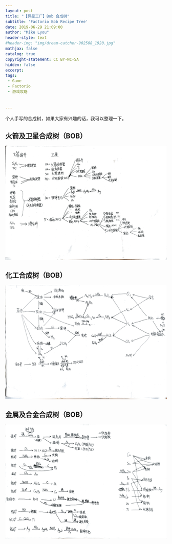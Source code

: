 ```yaml
---
layout: post
title: "【异星工厂】Bob 合成树"
subtitle: 'Factorio Bob Recipe Tree'
date: 2019-06-29 21:09:00
author: "Mike Lyou"
header-style: text
#header-img: "img/dream-catcher-902508_1920.jpg"
mathjax: false
catalog: true
copyright-statement: CC BY-NC-SA
hidden: false
excerpt:
tags:
 - Game
 - Factorio
 - 游戏攻略


---
```


<!-- more -->

个人手写的合成树，如果大家有兴趣的话，我可以整理一下。

## 火箭及卫星合成树（BOB）

![](https://raw.githubusercontent.com/mikelyou/image-public/master/factorio_bob_%E5%8D%AB%E6%98%9F%E9%85%8D%E6%96%B9.png)

## 化工合成树（BOB）

![](https://raw.githubusercontent.com/mikelyou/image-public/master/factorio_bob_chemicals_recipes_%E5%BC%82%E6%98%9F%E5%B7%A5%E5%8E%82%E5%8C%96%E5%B7%A5%E5%90%88%E6%88%90%E6%A0%91.png)

## 金属及合金合成树（BOB）

![](https://raw.githubusercontent.com/mikelyou/image-public/master/factorio_bob_metals-%E5%BC%82%E6%98%9F%E5%B7%A5%E5%8E%82%E9%87%91%E5%B1%9E%E5%8F%8A%E5%90%88%E9%87%91.png)
